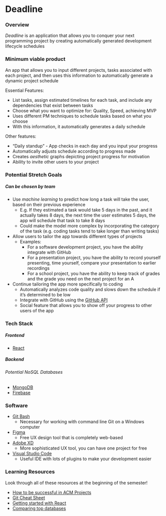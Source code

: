 # Deadline

### Overview
*Deadline* is an application that allows you to conquer your next programming project by creating automatically generated development lifecycle schedules

### Minimum viable product

An app that allows you to input different projects, tasks associated with each project, and then uses this information to automatically generate a dynamic project schedule

Essential Features:

- List tasks, assign estimated timelines for each task, and include any dependencies that exist between tasks
- Choose what you want to optimize for: Quality, Speed, achieving MVP
- Uses different PM techniques to schedule tasks based on what you choose 
- With this information, it automatically generates a daily schedule

Other features:

- “Daily standup” - App checks in each day and you input your progress
- Automatically adjusts schedule according to progress made
- Creates *aesthetic* graphs depicting project progress for motivation
- Ability to invite other users to your project

### Potential Stretch Goals

##### Can be chosen by team

- Use *machine learning* to predict how long a task will take the user, based on their previous experience
     - E.g. If they estimated a task would take 5 days in the past, and it actually takes 8 days, the next time the user estimates 5 days, the app will schedule that task to take 8 days
     - Could make the model more complex by incorporating the category of the task (e.g. coding tasks tend to take longer than writing tasks)   
- Allow users to tailor the app towards different types of projects
     - Examples:
          - For a software development project, you have the ability integrate with GitHub
          - For a presentation project, you have the ability to record yourself presenting, time yourself, compare your presentation to earlier recordings
          - For a school project, you have the ability to keep track of grades and the grade you need on the next project for an A
- Continue tailoring the app more specifically to coding
     - Automatically analyzes code quality and slows down the schedule if it’s determined to be low
     - Integrate with GitHub using the [GitHub API](https://docs.github.com/en/free-pro-team@latest/rest)
     - Social feature that allows you to show off your progress to other users of the app

### Tech Stack

##### Frontend

- [React](https://reactjs.org/)

##### Backend

###### Potential NoSQL Databases

- [MongoDB](mongodb.com)
- [Firebase](https://firebase.google.com/)

### Software

- [Git Bash](https://git-scm.com/downloads)
    - Necessary for working with command line Git on a Windows computer
- [Figma](https://www.figma.com/)
    - Free UX design tool that is completely web-based
- [Adobe XD](https://www.adobe.com/products/xd.html?sdid=12B9F15S&mv=Search&ef_id=CjwKCAjwkdL6BRAREiwA-kiczGlKOD6-DASI9BUGIwQBgdAt33vydE4YxCgvMX5TDh2T5m9Trjq-jBoCFugQAvD_BwE:G:s&s_kwcid=AL!3085!3!315233774139!e!!g!!adobe%20xd!1641846436!65452675151)
    - More sophisticated UX tool, you can have one project for free
- [Visual Studio Code](https://code.visualstudio.com/)
    - Useful IDE with lots of plugins to make your development easier

### Learning Resources
Look through all of these resources at the beginning of the semester!
- [How to be successful in ACM Projects](https://docs.google.com/document/d/18Zi3DrKG5e6g5Bojr8iqxIu6VIGl86YBSFlsnJnlM88/edit?usp=sharing)
-   [Git Cheat Sheet](https://education.github.com/git-cheat-sheet-education.pdf)
-	[Getting started with React](https://reactjs.org/docs/getting-started.html)
-	[Comparing top databases](https://dzone.com/articles/firebase-vs-mongodb-which-database-to-use-for-your)
